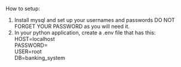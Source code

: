 How to setup:

1. Install mysql and set up your usernames and passwords DO NOT FORGET YOUR PASSWORD as you will need it.
3. In your python application, create a .env file that has this:  <br>
    HOST=localhost <br>
    PASSWORD=<your password goes here> <br>
    USER=root <br>
    DB=banking_system <br>